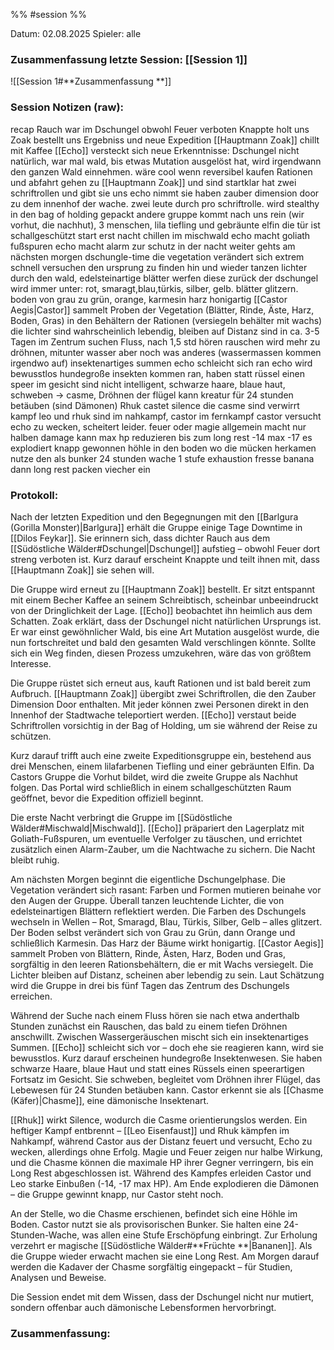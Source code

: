 %% #session %%

Datum: 02.08.2025
Spieler: alle

###  **Zusammenfassung letzte Session: [[Session 1]]**

![[Session 1#**Zusammenfassung **]]

###  **Session Notizen (raw):**
recap
Rauch war im Dschungel obwohl Feuer verboten
Knappte holt uns
Zoak bestellt uns
Ergebniss und neue Expedition
[[Hauptmann Zoak]] chillt mit Kaffee
[[Echo]] versteckt sich
neue Erkenntnisse: Dschungel nicht natürlich, war mal wald, bis etwas Mutation ausgelöst hat, wird irgendwann den ganzen Wald einnehmen.
wäre cool wenn reversibel
kaufen Rationen und abfahrt
gehen zu [[Hauptmann Zoak]] und sind startklar
hat zwei schriftrollen und gibt sie uns
echo nimmt sie
haben zauber dimension door zu dem innenhof der wache. zwei leute durch pro schriftrolle.
wird stealthy in den bag of holding gepackt
andere gruppe kommt nach uns rein (wir vorhut, die nachhut), 3 menschen, lila tiefling und gebräunte elfin
die tür ist schallgeschützt
start
erst nacht chillen im mischwald
echo macht goliath fußspuren
echo macht alarm zur schutz in der nacht
weiter gehts am nächsten morgen
dschungle-time
die vegetation verändert sich extrem schnell
versuchen den ursprung zu finden
hin und wieder tanzen lichter durch den wald, edelsteinartige blätter werfen diese zurück
der dschungel wird immer unter: rot, smaragt,blau,türkis, silber, gelb. blätter glitzern. boden von grau zu grün, orange, karmesin
harz honigartig
[[Castor Aegis|Castor]] sammelt Proben der Vegetation (Blätter, Rinde, Äste, Harz, Boden, Gras) in den Behältern der Rationen (versiegeln behälter mit wachs)
die lichter sind wahrscheinlich lebendig, bleiben auf Distanz
sind in ca. 3-5 Tagen im Zentrum
suchen Fluss, nach 1,5 std hören rauschen
wird mehr zu dröhnen, mitunter wasser aber noch was anderes (wassermassen kommen irgendwo auf)
insektenartiges summen
echo schleicht sich ran
echo wird bewusstlos
hundegroße insekten kommen ran, haben statt rüssel einen speer im gesicht
sind nicht intelligent, schwarze haare, blaue haut, schweben -> casme, Dröhnen der flügel kann kreatur für 24 stunden betäuben (sind Dämonen)
Rhuk castet silence
die casme sind verwirrt
kampf
leo und rhuk sind im nahkampf, castor im fernkampf
castor versucht echo zu wecken, scheitert leider.
feuer oder magie allgemein macht nur halben damage
kann max hp reduzieren bis zum long rest
-14 max
-17
es explodiert
knapp gewonnen
höhle in den boden wo die mücken herkamen
nutze den als bunker
24 stunden wache
1 stufe exhaustion
fresse banana
dann long rest
packen viecher ein


###  **Protokoll:**

Nach der letzten Expedition und den Begegnungen mit den [[Barlgura (Gorilla Monster)|Barlgura]] erhält die Gruppe einige Tage Downtime in [[Dilos Feykar]]. Sie erinnern sich, dass dichter Rauch aus dem [[Südöstliche Wälder#Dschungel|Dschungel]] aufstieg – obwohl Feuer dort streng verboten ist. Kurz darauf erscheint Knappte und teilt ihnen mit, dass [[Hauptmann Zoak]] sie sehen will.

Die Gruppe wird erneut zu [[Hauptmann Zoak]] bestellt. Er sitzt entspannt mit einem Becher Kaffee an seinem Schreibtisch, scheinbar unbeeindruckt von der Dringlichkeit der Lage. [[Echo]] beobachtet ihn heimlich aus dem Schatten. Zoak erklärt, dass der Dschungel nicht natürlichen Ursprungs ist. Er war einst gewöhnlicher Wald, bis eine Art Mutation ausgelöst wurde, die nun fortschreitet und bald den gesamten Wald verschlingen könnte. Sollte sich ein Weg finden, diesen Prozess umzukehren, wäre das von größtem Interesse.

Die Gruppe rüstet sich erneut aus, kauft Rationen und ist bald bereit zum Aufbruch. [[Hauptmann Zoak]] übergibt zwei Schriftrollen, die den Zauber Dimension Door enthalten. Mit jeder können zwei Personen direkt in den Innenhof der Stadtwache teleportiert werden. [[Echo]] verstaut beide Schriftrollen vorsichtig in der Bag of Holding, um sie während der Reise zu schützen.

Kurz darauf trifft auch eine zweite Expeditionsgruppe ein, bestehend aus drei Menschen, einem lilafarbenen Tiefling und einer gebräunten Elfin. Da Castors Gruppe die Vorhut bildet, wird die zweite Gruppe als Nachhut folgen. Das Portal wird schließlich in einem schallgeschützten Raum geöffnet, bevor die Expedition offiziell beginnt.

Die erste Nacht verbringt die Gruppe im [[Südöstliche Wälder#Mischwald|Mischwald]]. [[Echo]] präpariert den Lagerplatz mit Goliath-Fußspuren, um eventuelle Verfolger zu täuschen, und errichtet zusätzlich einen Alarm-Zauber, um die Nachtwache zu sichern. Die Nacht bleibt ruhig.

Am nächsten Morgen beginnt die eigentliche Dschungelphase. Die Vegetation verändert sich rasant: Farben und Formen mutieren beinahe vor den Augen der Gruppe. Überall tanzen leuchtende Lichter, die von edelsteinartigen Blättern reflektiert werden. Die Farben des Dschungels wechseln in Wellen – Rot, Smaragd, Blau, Türkis, Silber, Gelb – alles glitzert. Der Boden selbst verändert sich von Grau zu Grün, dann Orange und schließlich Karmesin. Das Harz der Bäume wirkt honigartig. [[Castor Aegis]] sammelt Proben von Blättern, Rinde, Ästen, Harz, Boden und Gras, sorgfältig in den leeren Rationsbehältern, die er mit Wachs versiegelt. Die Lichter bleiben auf Distanz, scheinen aber lebendig zu sein. Laut Schätzung wird die Gruppe in drei bis fünf Tagen das Zentrum des Dschungels erreichen.

Während der Suche nach einem Fluss hören sie nach etwa anderthalb Stunden zunächst ein Rauschen, das bald zu einem tiefen Dröhnen anschwillt. Zwischen Wassergeräuschen mischt sich ein insektenartiges Summen. [[Echo]] schleicht sich vor – doch ehe sie reagieren kann, wird sie bewusstlos. Kurz darauf erscheinen hundegroße Insektenwesen. Sie haben schwarze Haare, blaue Haut und statt eines Rüssels einen speerartigen Fortsatz im Gesicht. Sie schweben, begleitet vom Dröhnen ihrer Flügel, das Lebewesen für 24 Stunden betäuben kann. Castor erkennt sie als [[Chasme (Käfer)|Chasme]], eine dämonische Insektenart.

[[Rhuk]] wirkt Silence, wodurch die Casme orientierungslos werden. Ein heftiger Kampf entbrennt – [[Leo Eisenfaust]] und Rhuk kämpfen im Nahkampf, während Castor aus der Distanz feuert und versucht, Echo zu wecken, allerdings ohne Erfolg. Magie und Feuer zeigen nur halbe Wirkung, und die Chasme können die maximale HP ihrer Gegner verringern, bis ein Long Rest abgeschlossen ist. Während des Kampfes erleiden Castor und Leo starke Einbußen (-14, -17 max HP). Am Ende explodieren die Dämonen – die Gruppe gewinnt knapp, nur Castor steht noch.

An der Stelle, wo die Chasme erschienen, befindet sich eine Höhle im Boden. Castor nutzt sie als provisorischen Bunker. Sie halten eine 24-Stunden-Wache, was allen eine Stufe Erschöpfung einbringt. Zur Erholung verzehrt er magische [[Südöstliche Wälder#**Früchte **|Bananen]]. Als die Gruppe wieder erwacht machen sie eine Long Rest. Am Morgen darauf werden die Kadaver der Chasme sorgfältig eingepackt – für Studien, Analysen und Beweise.

Die Session endet mit dem Wissen, dass der Dschungel nicht nur mutiert, sondern offenbar auch dämonische Lebensformen hervorbringt.

### **Zusammenfassung:**



